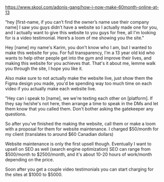 https://www.skool.com/adonis-gang/how-i-now-make-60month-online-at-13

“hey [first-name, if you can’t find the owner’s name use their company name] I saw you guys didn’t have a website so I actually made one for you, and I actually want to give this website to you guys for free, all I'm looking for is a video testimonial. Here’s a loom of me showing you the site."

Hey [name] my name's Karim, you don't know who I am, but I wanted to make this website for you. For full transparency, I'm a 13 year old kid who wants to help other people get into the gym and improve their lives, and making this website for you achieves that. That's it about me, lemme walk you through the site, I hope you like it.

Also make sure to not actually make the website live, just show them the Figma design you made, you'd be spending way too much time on each video if you actually make each website live.

"Hey can i speak to [name], we we're texting each other on [platform]. If they say he/she's not here, then arrange a time to speak in the DMs and let them know that you called them. Don't bother asking the gatekeeper any questions.

So after you've finished the making the website, call them or make a loom with a proposal for them for website maintenance. I charged $50/month for my client (translates to around $60 Canadian dollars)

Website maintenance is only the first upsell though. Eventually I want to upsell on SEO as well (search engine optimization) SEO can range from $500/month to $2500/month, and it's about 10-20 hours of work/month depending on the price.

Soon after you get a couple video testimonials you can start charging for the sites at $1000 to $5000.